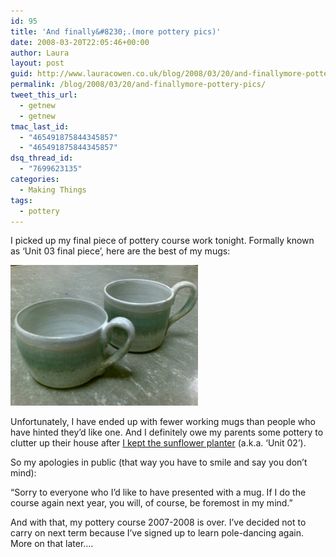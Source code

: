 ```yaml
---
id: 95
title: 'And finally&#8230;.(more pottery pics)'
date: 2008-03-20T22:05:46+00:00
author: Laura
layout: post
guid: http://www.lauracowen.co.uk/blog/2008/03/20/and-finallymore-pottery-pics/
permalink: /blog/2008/03/20/and-finallymore-pottery-pics/
tweet_this_url:
  - getnew
  - getnew
tmac_last_id:
  - "465491875844345857"
  - "465491875844345857"
dsq_thread_id:
  - "7699623135"
categories:
  - Making Things
tags:
  - pottery
---
```

I picked up my final piece of pottery course work tonight. Formally known as &#8216;Unit 03 final piece&#8217;, here are the best of my mugs:

![Mugs](uploads/2008/03/20032008001-small.jpg) 

Unfortunately, I have ended up with fewer working mugs than people who have hinted they&#8217;d like one. And I definitely owe my parents some pottery to clutter up their house after [I kept the sunflower planter](http://www.lauracowen.co.uk/blog/2008/02/11/four-months-in-the-making-ormy-pottery-project/ "Four Months in the Making (or…My Pottery Project) post") (a.k.a. &#8216;Unit 02&#8217;).

So my apologies in public (that way you have to smile and say you don&#8217;t mind):

&#8220;Sorry to everyone who I&#8217;d like to have presented with a mug. If I do the course again next year, you will, of course, be foremost in my mind.&#8221;

And with that, my pottery course 2007-2008 is over. I&#8217;ve decided not to carry on next term because I&#8217;ve signed up to learn pole-dancing again. More on that later&#8230;.